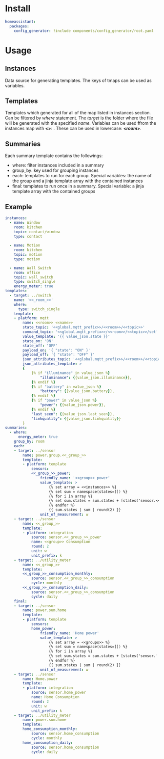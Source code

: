 # Install
```yaml
homeassistant:
  packages:
    config_generator: !include components/config_generator/root.yaml
```

# Usage

## Instances
Data source for generating templates. The keys of tmaps can be used as variables.
## Templates
Templates which generated for all of the map listed in instances section. Can be filtered by *where* statement. The *target* is the folder where the file will be generated with the specified *name*. Variables can be used ffrom the instances map with **<>**: **<room>**. These can be used in lowercase: **<_room_>**.
## Summaries
Each summary template contains the followings:
- where: filter instances included in a summary
- group_by: key used for grouping instances
- each: templates to run for each group. Special variables: **<group>** the name of the group and **<instances>** a jinja template array with the contained instances
- final: templates to run once in a summary. Special variable:  **<groups>** a jinja template array with the contained groups

## Example 
```yaml
instances:
  - name: Window
    room: kitchen
    topic: contact/window
    type: contact
    
  - name: Motion
    room: kitchen
    topic: motion
    type: motion

  - name: Wall Switch
    room: office
    topic: wall_switch
    type: switch_single
    energy_meter: true
templates:
  - target: ../switch
    name: '<<_room_>>'
    where:
      type: switch_single
    template: 
    - platform: mqtt
        name: <<room>> <<name>>
        state_topic: '<<global.mqtt_prefix>>/<<room>>/<<topic>>'
        command_topic: '<<global.mqtt_prefix>>/<<room>>/<<topic>>/set'
        value_template: '{{ value_json.state }}'
        state_on: 'ON'
        state_off: 'OFF'
        payload_on: '{ "state": "ON" }'
        payload_off: '{ "state": "OFF" }'
        json_attributes_topic: '<<global.mqtt_prefix>>/<<room>>/<<topic>>'
        json_attributes_template: >
        {
            {% if "illuminance" in value_json %}
                "illuminance": {{value_json.illuminance}},
            {% endif %}
            {% if "battery" in value_json %}
                "battery": {{value_json.battery}},
            {% endif %}
            {% if "power" in value_json %}
                "power": {{value_json.power}},
            {% endif %}
            "last_seen": {{value_json.last_seen}},
            "linkquality": {{value_json.linkquality}} 
        }  
summaries:
  - where: 
      energy_meter: true
    group_by: room
    each:
    - target: ../sensor
        name: power.group.<<_group_>>
        template:
        - platform: template
            sensors:
            <<_group_>>_power:
                friendly_name: '<<group>> power'
                value_template: >
                    {% set array = <<instances>> %}
                    {% set sum = namespace(states=[]) %}
                    {% for i in array %}
                    {% set sum.states = sum.states + [states('sensor.<<_group_>>_' + i["name"].lower().replace(' ', '_') + '_power')|float] %}
                    {% endfor %}
                    {{ sum.states | sum | round(2) }}
                unit_of_measurement: w
    - target: ../sensor
        name: <<_group_>>
        template:
        - platform: integration
            source: sensor.<<_group_>>_power
            name: <<group>> Consumption
            round: 2
            unit: w
            unit_prefix: k
    - target: ../utility_meter
        name: <<_group_>>
        template:
        <<_group_>>_consumption_monthly:
            source: sensor.<<_group_>>_consumption
            cycle: monthly
        <<_group_>>_consumption_daily:
            source: sensor.<<_group_>>_consumption
            cycle: daily
    final:
    - target: ../sensor
        name: power.sum.home
        template:
        - platform: template
            sensors:
            home_power:
                friendly_name: 'Home power'
                value_template: >
                    {% set array = <<groups>> %}
                    {% set sum = namespace(states=[]) %}
                    {% for i in array %}
                    {% set sum.states = sum.states + [states('sensor.' + i["group"].lower().replace(' ', '_') + '_power')|float] %}
                    {% endfor %}
                    {{ sum.states | sum | round(2) }}
                unit_of_measurement: w
    - target: ../sensor
        name: Home.power
        template:
        - platform: integration
            source: sensor.home_power
            name: Home Consumption
            round: 2
            unit: w
            unit_prefix: k
    - target: ../utility_meter
        name: power.sum.home
        template:
        home_consumption_monthly:
            source: sensor.home_consumption
            cycle: monthly
        home_consumption_daily:
            source: sensor.home_consumption
            cycle: daily
```